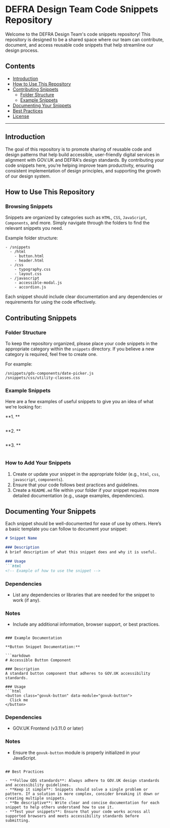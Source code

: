 # DEFRA Design Team Code Snippets Repository

Welcome to the DEFRA Design Team's code snippets repository! This repository is designed to be a shared space where our team can contribute, document, and access reusable code snippets that help streamline our design process.

## Contents

- [Introduction](#introduction)
- [How to Use This Repository](#how-to-use-this-repository)
- [Contributing Snippets](#contributing-snippets)
  - [Folder Structure](#folder-structure)
  - [Example Snippets](#example-snippets)
- [Documenting Your Snippets](#documenting-your-snippets)
- [Best Practices](#best-practices)
- [License](#license)

---

## Introduction

The goal of this repository is to promote sharing of reusable code and design patterns that help build accessible, user-friendly digital services in alignment with GOV.UK and DEFRA's design standards. By contributing your code snippets here, you’re helping improve team productivity, ensuring consistent implementation of design principles, and supporting the growth of our design system.

## How to Use This Repository

### Browsing Snippets
Snippets are organized by categories such as `HTML`, `CSS`, `JavaScript`, `Components`, and more. Simply navigate through the folders to find the relevant snippets you need.

Example folder structure:

```
- /snippets
  - /html
    - button.html
    - header.html
  - /css
    - typography.css
    - layout.css
  - /javascript
    - accessible-modal.js
    - accordion.js
```

Each snippet should include clear documentation and any dependencies or requirements for using the code effectively.

## Contributing Snippets

### Folder Structure
To keep the repository organized, please place your code snippets in the appropriate category within the `snippets` directory. If you believe a new category is required, feel free to create one.

For example:

```
/snippets/gds-components/date-picker.js
/snippets/css/utility-classes.css
```

### Example Snippets

Here are a few examples of useful snippets to give you an idea of what we're looking for:

**1. **

```html

```

**2. **

```javascript

```

**3. **

```css

```

### How to Add Your Snippets
1. Create or update your snippet in the appropriate folder (e.g., `html`, `css`, `javascript`, `components`).
2. Ensure that your code follows best practices and guidelines.
3. Create a `README.md` file within your folder if your snippet requires more detailed documentation (e.g., usage examples, dependencies).

## Documenting Your Snippets

Each snippet should be well-documented for ease of use by others. Here’s a basic template you can follow to document your snippet:

```markdown
# Snippet Name

### Description
A brief description of what this snippet does and why it is useful.

### Usage
```html
<!-- Example of how to use the snippet -->
```

### Dependencies
- List any dependencies or libraries that are needed for the snippet to work (if any).

### Notes
- Include any additional information, browser support, or best practices.

```

### Example Documentation

**Button Snippet Documentation:**

```markdown
# Accessible Button Component

### Description
A standard button component that adheres to GOV.UK accessibility standards.

### Usage
```html
<button class="govuk-button" data-module="govuk-button">
  Click me
</button>
```

### Dependencies
- GOV.UK Frontend (v3.11.0 or later)

### Notes
- Ensure the `govuk-button` module is properly initialized in your JavaScript.
```

## Best Practices

- **Follow GDS standards**: Always adhere to GOV.UK design standards and accessibility guidelines.
- **Keep it simple**: Snippets should solve a single problem or pattern. If a solution is more complex, consider breaking it down or creating multiple snippets.
- **Be descriptive**: Write clear and concise documentation for each snippet to help others understand how to use it.
- **Test your snippets**: Ensure that your code works across all supported browsers and meets accessibility standards before submitting.

